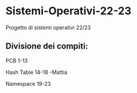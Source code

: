 # Sistemi-Operativi-22-23
Progetto di sistemi operativi 22/23

## Divisione dei compiti:

PCB 1-13

Hash Table 14-18   -Mattia

Namespace 19-23
